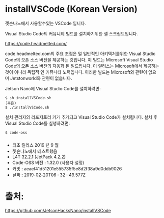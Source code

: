 # installVSCode (Korean Version)
젯슨나노에서 사용할수있는 VSCode 입니다.

Visual Studio Code의 커뮤니티 빌드를 설치하기위한 셸 스크립트입니다.

https://code.headmelted.com/

code.headmelted.com의 주요 초점은 덜 일반적인 아키텍처를위한 Visual Studio Code의 오픈 소스 버전을 제공하는 것입니다. 이 빌드는 Microsoft Visual Studio Code의 오픈 소스 버전의 자동화 된 빌드입니다. 이 릴리스는 Microsoft에서 제공하는 것이 아니라 독립적 인 커뮤니티 노력입니다. 이러한 빌드는 Microsoft와 관련이 없으며 Jetstonworld와 관련이 없습니다.

Jetson Nano에 Visual Studio Code를 설치하려면:

```
$ sh installVSCode.sh
(혹은)
$ ./installVSCode.sh
```

설치 관리자의 리포지토리 키가 추가되고 Visual Studio Code가 설치됩니다. 설치 후 Visual Studio Code를 실행하려면:

```
$ code-oss
```

<h3></h3>

<ul><li>최초 릴리스 2019 년 9 월</li>
<li>젯슨나노에서 테스트했음</li>
<li>L4T 32.2.1 (JetPack 4.2.2)</li>
<li>Code-OSS 버전 : 1.32.0 (사용자 설정)</li>
<li>커밋 : aeaef41d51201e555735f5e8d2f38a9d0ddb9026</li>
<li>날짜 : 2019-02-20T06 : 32 : 49.577Z</li>
</ul>

# 출처:

https://github.com/JetsonHacksNano/installVSCode
